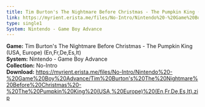 ```yaml
---
title: Tim Burton's The Nightmare Before Christmas - The Pumpkin King (USA, Europe) (En,Fr,De,Es,It)
link: https://myrient.erista.me/files/No-Intro/Nintendo%20-%20Game%20Boy%20Advance/Tim%20Burton's%20The%20Nightmare%20Before%20Christmas%20-%20The%20Pumpkin%20King%20(USA,%20Europe)%20(En,Fr,De,Es,It).zip
type: single1
System: Nintendo - Game Boy Advance
---
```

<b>Game:</b> Tim Burton's The Nightmare Before Christmas - The Pumpkin King (USA, Europe) (En,Fr,De,Es,It)<br>
<b>System:</b> Nintendo - Game Boy Advance<br>
<b>Collection:</b> No-Intro<br>
<b>Download:</b> https://myrient.erista.me/files/No-Intro/Nintendo%20-%20Game%20Boy%20Advance/Tim%20Burton's%20The%20Nightmare%20Before%20Christmas%20-%20The%20Pumpkin%20King%20(USA,%20Europe)%20(En,Fr,De,Es,It).zip